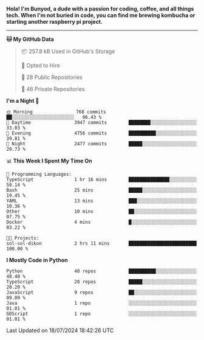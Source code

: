 <p>
<b>Hola! I'm Bunyod, a dude with a passion for coding, coffee, and all things tech. When I'm not buried in code, you can find me brewing kombucha or starting another raspberry pi project.</b>
</p>

---

<!--START_SECTION:waka-->
**🐱 My GitHub Data** 

> 📦 257.8 kB Used in GitHub's Storage 
 > 
> 💼 Opted to Hire
 > 
> 📜 28 Public Repositories 
 > 
> 🔑 46 Private Repositories 
 > 
**I'm a Night 🦉** 

```text
🌞 Morning                768 commits         ██░░░░░░░░░░░░░░░░░░░░░░░   06.43 % 
🌆 Daytime                3947 commits        ████████░░░░░░░░░░░░░░░░░   33.03 % 
🌃 Evening                4756 commits        ██████████░░░░░░░░░░░░░░░   39.81 % 
🌙 Night                  2477 commits        █████░░░░░░░░░░░░░░░░░░░░   20.73 % 
```


📊 **This Week I Spent My Time On** 

```text
💬 Programming Languages: 
TypeScript               1 hr 16 mins        ███████████████░░░░░░░░░░   58.14 % 
Bash                     25 mins             █████░░░░░░░░░░░░░░░░░░░░   19.45 % 
YAML                     13 mins             ███░░░░░░░░░░░░░░░░░░░░░░   10.36 % 
Other                    10 mins             ██░░░░░░░░░░░░░░░░░░░░░░░   07.75 % 
Docker                   4 mins              █░░░░░░░░░░░░░░░░░░░░░░░░   03.22 % 

🐱‍💻 Projects: 
sol-sol-dikon            2 hrs 11 mins       █████████████████████████   100.00 % 
```

**I Mostly Code in Python** 

```text
Python                   40 repos            ██████████░░░░░░░░░░░░░░░   40.40 % 
TypeScript               20 repos            █████░░░░░░░░░░░░░░░░░░░░   20.20 % 
JavaScript               9 repos             ██░░░░░░░░░░░░░░░░░░░░░░░   09.09 % 
Java                     1 repo              ░░░░░░░░░░░░░░░░░░░░░░░░░   01.01 % 
GDScript                 1 repo              ░░░░░░░░░░░░░░░░░░░░░░░░░   01.01 % 
```




 Last Updated on 18/07/2024 18:42:26 UTC
<!--END_SECTION:waka-->

